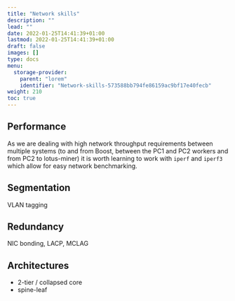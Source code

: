 ```yaml
---
title: "Network skills"
description: ""
lead: ""
date: 2022-01-25T14:41:39+01:00
lastmod: 2022-01-25T14:41:39+01:00
draft: false
images: []
type: docs
menu:
  storage-provider:
    parent: "lorem"
    identifier: "Network-skills-573588bb794fe86159ac9bf17e40fecb"
weight: 210
toc: true
---
```


## Performance
As we are dealing with high network throughput requirements between multiple systems (to and from Boost, between the PC1 and PC2 workers and from PC2 to lotus-miner) it is worth learning to work with `iperf` and `iperf3` which allow for easy network benchmarking.

## Segmentation
VLAN tagging

## Redundancy
NIC bonding, LACP, MCLAG

## Architectures
- 2-tier / collapsed core
- spine-leaf



